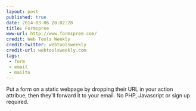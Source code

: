 ```yaml
---
layout: post
published: true
date: 2014-03-06 20:02:28
title: Formspree
www-url: http://www.formspree.com/
credit: Web Tools Weekly
credit-twitter: webtoolsweekly
credit-url: webtoolsweekly.com
tags: 
 - form
 - email
 - mailto
---
```


Put a form on a static webpage by dropping their URL in your action attribue, then they'll forward it to your email. No PHP, Javascript or sign up required.